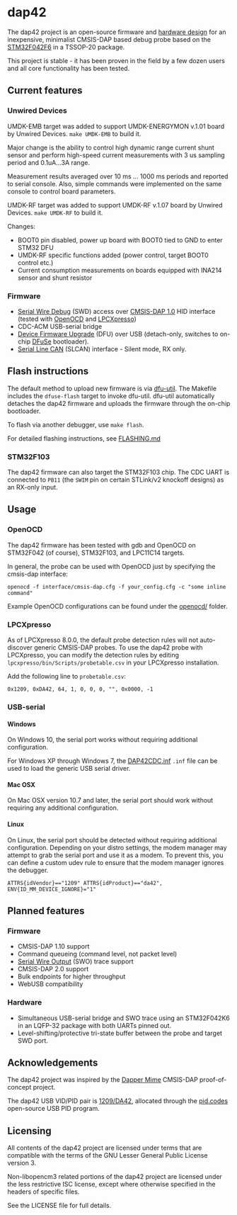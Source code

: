 # dap42
The dap42 project is an open-source firmware and [hardware design](https://github.com/devanlai/dap42-hardware) for an inexpensive, minimalist CMSIS-DAP based debug probe based on the [STM32F042F6](http://www.st.com/web/catalog/mmc/FM141/SC1169/SS1574/LN1823/PF259617) in a TSSOP-20 package.

This project is stable - it has been proven in the field by a few dozen users and all core functionality has been tested.

## Current features
### Unwired Devices

UMDK-EMB target was added to support UMDK-ENERGYMON v.1.01 board by Unwired Devices. `make UMDK-EMB` to build it.

Major change is the ability to control high dynamic range current shunt sensor and perform high-speed current measurements with 3 us sampling period and 0.1uA...3A range.

Measurement results averaged over 10 ms ... 1000 ms periods and reported to serial console. Also, simple commands were implemented on the same console to control board parameters.

UMDK-RF target was added to support UMDK-RF v.1.07 board by Unwired Devices. `make UMDK-RF` to build it.

Changes:
* BOOT0 pin disabled, power up board with BOOT0 tied to GND to enter STM32 DFU
* UMDK-RF specific functions added (power control, target BOOT0 control etc.)
* Current consumption measurements on boards equipped with INA214 sensor and shunt resistor

### Firmware
* [Serial Wire Debug](http://www.arm.com/products/system-ip/debug-trace/coresight-soc-components/serial-wire-debug.php) (SWD) access over [CMSIS-DAP 1.0](http://www.arm.com/products/processors/cortex-m/cortex-microcontroller-software-interface-standard.php) HID interface (tested with [OpenOCD](http://openocd.org) and [LPCXpresso](https://www.lpcware.com/lpcxpresso))
* CDC-ACM USB-serial bridge
* [Device Firmware Upgrade](http://www.usb.org/developers/docs/devclass_docs/DFU_1.1.pdf) (DFU) over USB (detach-only, switches to on-chip [DFuSe](http://dfu-util.sourceforge.net/dfuse.html) bootloader).
* [Serial Line CAN](http://lxr.free-electrons.com/source/drivers/net/can/slcan.c) (SLCAN) interface - Silent mode, RX only.

## Flash instructions
The default method to upload new firmware is via [dfu-util](http://dfu-util.sourceforge.net/). The Makefile includes the `dfuse-flash` target to invoke dfu-util. dfu-util automatically detaches the dap42 firmware and uploads the firmware through the on-chip bootloader.

To flash via another debugger, use `make flash`.

For detailed flashing instructions, see [FLASHING.md](./FLASHING.md)

### STM32F103
The dap42 firmware can also target the STM32F103 chip. The CDC UART is connected to `PB11` (the `SWIM` pin on certain STLink/v2 knockoff designs) as an RX-only input.

## Usage
### OpenOCD
The dap42 firmware has been tested with gdb and OpenOCD on STM32F042 (of course), STM32F103, and LPC11C14 targets.

In general, the probe can be used with OpenOCD just by specifying the cmsis-dap interface:

    openocd -f interface/cmsis-dap.cfg -f your_config.cfg -c "some inline command"

Example OpenOCD configurations can be found under the [openocd/](openocd/) folder.

### LPCXpresso
As of LPCXpresso 8.0.0, the default probe detection rules will not auto-discover generic CMSIS-DAP probes.
To use the dap42 probe with LPCXpresso, you can modify the detection rules by editing `lpcxpresso/bin/Scripts/probetable.csv` in your LPCXpresso installation.

Add the following line to `probetable.csv`:

    0x1209, 0xDA42, 64, 1, 0, 0, 0, "", 0x0000, -1

### USB-serial
#### Windows
On Windows 10, the serial port works without requiring additional configuration.

For Windows XP through Windows 7, the [DAP42CDC.inf](drivers/DAP42CDC.inf) `.inf` file can be used to load the generic USB serial driver.

#### Mac OSX
On Mac OSX version 10.7 and later, the serial port should work without requiring any additional configuration.

#### Linux
On Linux, the serial port should be detected without requiring additional configuration.
Depending on your distro settings, the modem manager may attempt to grab the serial port and use it as a modem.
To prevent this, you can define a custom udev rule to ensure that the modem manager ignores the debugger.

    ATTRS{idVendor}=="1209" ATTRS{idProduct}=="da42", ENV{ID_MM_DEVICE_IGNORE}="1"

## Planned features
### Firmware
* CMSIS-DAP 1.10 support
 * Command queueing (command level, not packet level)
 * [Serial Wire Output](http://infocenter.arm.com/help/index.jsp?topic=/com.arm.doc.ddi0314h/Chdfgefg.html) (SWO) trace support
* CMSIS-DAP 2.0 support
 * Bulk endpoints for higher throughput
 * WebUSB compatibility

### Hardware
* Simultaneous USB-serial bridge and SWO trace using an STM32F042K6 in an LQFP-32 package with both UARTs pinned out.
* Level-shifting/protective tri-state buffer between the probe and target SWD port.

## Acknowledgements
The dap42 project was inspired by the [Dapper Mime](http://dappermime.sourceforge.net/) CMSIS-DAP proof-of-concept project.

The dap42 USB VID/PID pair is [1209/DA42](http://pid.codes/1209/DA42/), allocated through the [pid.codes](http://pid.codes/) open-source USB PID program.

## Licensing
All contents of the dap42 project are licensed under terms that are compatible with the terms of the GNU Lesser General Public License version 3.

Non-libopencm3 related portions of the dap42 project are licensed under the less restrictive ISC license, except where otherwise specified in the headers of specific files.

See the LICENSE file for full details.
